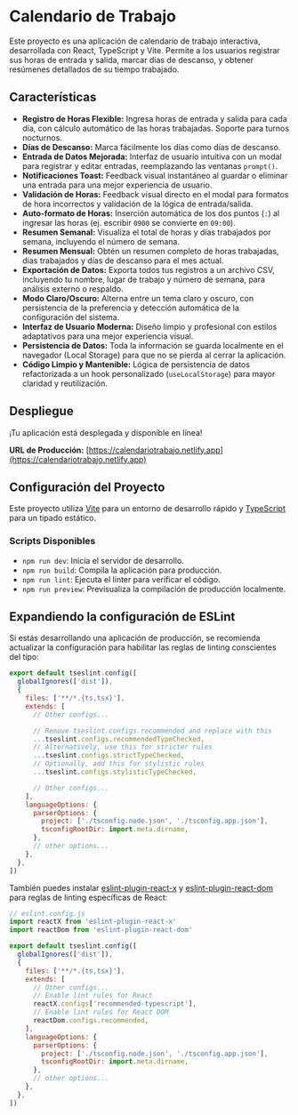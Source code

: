 # Calendario de Trabajo

Este proyecto es una aplicación de calendario de trabajo interactiva, desarrollada con React, TypeScript y Vite. Permite a los usuarios registrar sus horas de entrada y salida, marcar días de descanso, y obtener resúmenes detallados de su tiempo trabajado.

## Características

- **Registro de Horas Flexible:** Ingresa horas de entrada y salida para cada día, con cálculo automático de las horas trabajadas. Soporte para turnos nocturnos.
- **Días de Descanso:** Marca fácilmente los días como días de descanso.
- **Entrada de Datos Mejorada:** Interfaz de usuario intuitiva con un modal para registrar y editar entradas, reemplazando las ventanas `prompt()`.
- **Notificaciones Toast:** Feedback visual instantáneo al guardar o eliminar una entrada para una mejor experiencia de usuario.
- **Validación de Horas:** Feedback visual directo en el modal para formatos de hora incorrectos y validación de la lógica de entrada/salida.
- **Auto-formato de Horas:** Inserción automática de los dos puntos (`:`) al ingresar las horas (ej. escribir `0900` se convierte en `09:00`).
- **Resumen Semanal:** Visualiza el total de horas y días trabajados por semana, incluyendo el número de semana.
- **Resumen Mensual:** Obtén un resumen completo de horas trabajadas, días trabajados y días de descanso para el mes actual.
- **Exportación de Datos:** Exporta todos tus registros a un archivo CSV, incluyendo tu nombre, lugar de trabajo y número de semana, para análisis externo o respaldo.
- **Modo Claro/Oscuro:** Alterna entre un tema claro y oscuro, con persistencia de la preferencia y detección automática de la configuración del sistema.
- **Interfaz de Usuario Moderna:** Diseño limpio y profesional con estilos adaptativos para una mejor experiencia visual.
- **Persistencia de Datos:** Toda la información se guarda localmente en el navegador (Local Storage) para que no se pierda al cerrar la aplicación.
- **Código Limpio y Mantenible:** Lógica de persistencia de datos refactorizada a un hook personalizado (`useLocalStorage`) para mayor claridad y reutilización.

## Despliegue

¡Tu aplicación está desplegada y disponible en línea!

**URL de Producción:** [https://calendariotrabajo.netlify.app](https://calendariotrabajo.netlify.app)

## Configuración del Proyecto

Este proyecto utiliza [Vite](https://vitejs.dev/) para un entorno de desarrollo rápido y [TypeScript](https://www.typescriptlang.org/) para un tipado estático.

### Scripts Disponibles

- `npm run dev`: Inicia el servidor de desarrollo.
- `npm run build`: Compila la aplicación para producción.
- `npm run lint`: Ejecuta el linter para verificar el código.
- `npm run preview`: Previsualiza la compilación de producción localmente.

## Expandiendo la configuración de ESLint

Si estás desarrollando una aplicación de producción, se recomienda actualizar la configuración para habilitar las reglas de linting conscientes del tipo:

```js
export default tseslint.config([
  globalIgnores(['dist']),
  {
    files: ['**/*.{ts,tsx}'],
    extends: [
      // Other configs...

      // Remove tseslint.configs.recommended and replace with this
      ...tseslint.configs.recommendedTypeChecked,
      // Alternatively, use this for stricter rules
      ...tseslint.configs.strictTypeChecked,
      // Optionally, add this for stylistic rules
      ...tseslint.configs.stylisticTypeChecked,

      // Other configs...
    ],
    languageOptions: {
      parserOptions: {
        project: ['./tsconfig.node.json', './tsconfig.app.json'],
        tsconfigRootDir: import.meta.dirname,
      },
      // other options...
    },
  },
])
```

También puedes instalar [eslint-plugin-react-x](https://github.com/Rel1cx/eslint-react/tree/main/packages/plugins/eslint-plugin-react-x) y [eslint-plugin-react-dom](https://github.com/Rel1cx/eslint-react/tree/main/packages/plugins/eslint-plugin-react-dom) para reglas de linting específicas de React:

```js
// eslint.config.js
import reactX from 'eslint-plugin-react-x'
import reactDom from 'eslint-plugin-react-dom'

export default tseslint.config([
  globalIgnores(['dist']),
  {
    files: ['**/*.{ts,tsx}'],
    extends: [
      // Other configs...
      // Enable lint rules for React
      reactX.configs['recommended-typescript'],
      // Enable lint rules for React DOM
      reactDom.configs.recommended,
    ],
    languageOptions: {
      parserOptions: {
        project: ['./tsconfig.node.json', './tsconfig.app.json'],
        tsconfigRootDir: import.meta.dirname,
      },
      // other options...
    },
  },
])
```